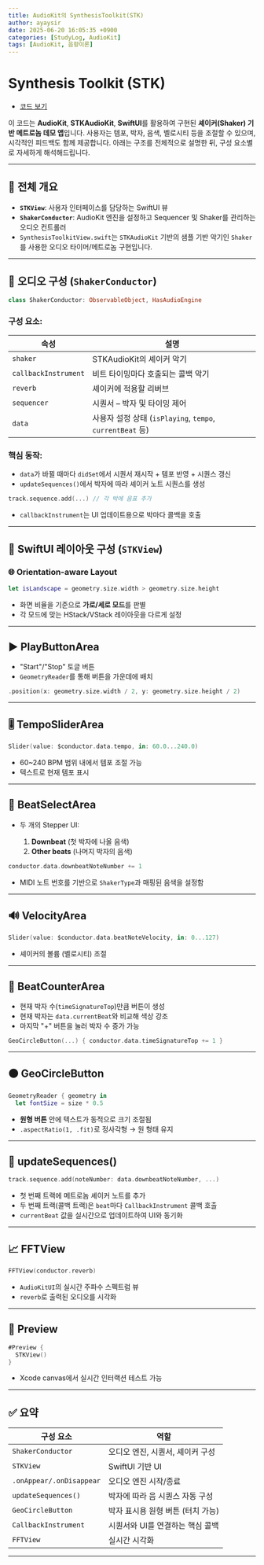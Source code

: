 ```yaml
---
title: AudioKit의 SynthesisToolkit(STK)
author: ayaysir
date: 2025-06-20 16:05:35 +0900
categories: [StudyLog, AudioKit]
tags: [AudioKit, 음향이론]
---
```


# Synthesis Toolkit (STK)

- [코드 보기](https://github.com/ayaysir/Swift-Playgrounds/blob/main/AudioKit%20Cookbook%20Copy/AudioKit%20Cookbook%20Copy/Recipe/AdditionalPackages/SynthesisToolkitView.swift)

이 코드는 **AudioKit**, **STKAudioKit**, **SwiftUI**를 활용하여 구현된 **셰이커(Shaker) 기반 메트로놈 데모 앱**입니다. 사용자는 템포, 박자, 음색, 벨로시티 등을 조절할 수 있으며, 시각적인 피드백도 함께 제공합니다.
아래는 구조를 전체적으로 설명한 뒤, 구성 요소별로 자세하게 해석해드립니다.

---

## 🧭 전체 개요

* **`STKView`**: 사용자 인터페이스를 담당하는 SwiftUI 뷰
* **`ShakerConductor`**: AudioKit 엔진을 설정하고 Sequencer 및 Shaker를 관리하는 오디오 컨트롤러
* `SynthesisToolkitView.swift`는 `STKAudioKit` 기반의 샘플 기반 악기인 `Shaker`를 사용한 오디오 타이머/메트로놈 구현입니다.

---

## 🎼 오디오 구성 (`ShakerConductor`)

```swift
class ShakerConductor: ObservableObject, HasAudioEngine
```

### 구성 요소:

| 속성                   | 설명                                                |
| -------------------- | ------------------------------------------------- |
| `shaker`             | STKAudioKit의 셰이커 악기                               |
| `callbackInstrument` | 비트 타이밍마다 호출되는 콜백 악기                               |
| `reverb`             | 셰이커에 적용할 리버브                                      |
| `sequencer`          | 시퀀서 – 박자 및 타이밍 제어                                 |
| `data`               | 사용자 설정 상태 (`isPlaying`, `tempo`, `currentBeat` 등) |

### 핵심 동작:

* `data`가 바뀔 때마다 `didSet`에서 시퀀서 재시작 + 템포 반영 + 시퀀스 갱신
* `updateSequences()`에서 박자에 따라 셰이커 노트 시퀀스를 생성

```swift
track.sequence.add(...) // 각 박에 음표 추가
```

* `callbackInstrument`는 UI 업데이트용으로 박마다 콜백을 호출

---

## 🧱 SwiftUI 레이아웃 구성 (`STKView`)

### 🌐 Orientation-aware Layout

```swift
let isLandscape = geometry.size.width > geometry.size.height
```

* 화면 비율을 기준으로 **가로/세로 모드**를 판별
* 각 모드에 맞는 HStack/VStack 레이아웃을 다르게 설정

---

## ▶️ PlayButtonArea

* "Start"/"Stop" 토글 버튼
* `GeometryReader`를 통해 버튼을 가운데에 배치

```swift
.position(x: geometry.size.width / 2, y: geometry.size.height / 2)
```

---

## 🎚 TempoSliderArea

```swift
Slider(value: $conductor.data.tempo, in: 60.0...240.0)
```

* 60\~240 BPM 범위 내에서 템포 조절 가능
* 텍스트로 현재 템포 표시

---

## 🎵 BeatSelectArea

* 두 개의 Stepper UI:

  1. **Downbeat** (첫 박자에 나올 음색)
  2. **Other beats** (나머지 박자의 음색)

```swift
conductor.data.downbeatNoteNumber += 1
```

* MIDI 노트 번호를 기반으로 `ShakerType`과 매핑된 음색을 설정함

---

## 🔊 VelocityArea

```swift
Slider(value: $conductor.data.beatNoteVelocity, in: 0...127)
```

* 셰이커의 볼륨 (벨로시티) 조절

---

## 🧮 BeatCounterArea

* 현재 박자 수(`timeSignatureTop`)만큼 버튼이 생성
* 현재 박자는 `data.currentBeat`와 비교해 색상 강조
* 마지막 "+" 버튼을 눌러 박자 수 증가 가능

```swift
GeoCircleButton(...) { conductor.data.timeSignatureTop += 1 }
```

---

## 🟠 GeoCircleButton

```swift
GeometryReader { geometry in
  let fontSize = size * 0.5
```

* **원형 버튼** 안에 텍스트가 동적으로 크기 조절됨
* `.aspectRatio(1, .fit)`로 정사각형 → 원 형태 유지

---

## 🔬 updateSequences()

```swift
track.sequence.add(noteNumber: data.downbeatNoteNumber, ...)
```

* 첫 번째 트랙에 메트로놈 셰이커 노트를 추가
* 두 번째 트랙(콜백 트랙)은 `beat`마다 `CallbackInstrument` 콜백 호출
* `currentBeat` 값을 실시간으로 업데이트하여 UI와 동기화

---

## 📈 FFTView

```swift
FFTView(conductor.reverb)
```

* `AudioKitUI`의 실시간 주파수 스펙트럼 뷰
* `reverb`로 출력된 오디오를 시각화

---

## 🧪 Preview

```swift
#Preview {
  STKView()
}
```

* Xcode canvas에서 실시간 인터랙션 테스트 가능

---

## ✅ 요약

| 구성 요소                    | 역할                   |
| ------------------------ | -------------------- |
| `ShakerConductor`        | 오디오 엔진, 시퀀서, 셰이커 구성  |
| `STKView`                | SwiftUI 기반 UI        |
| `.onAppear/.onDisappear` | 오디오 엔진 시작/종료         |
| `updateSequences()`      | 박자에 따라 음 시퀀스 자동 구성   |
| `GeoCircleButton`        | 박자 표시용 원형 버튼 (터치 가능) |
| `CallbackInstrument`     | 시퀀서와 UI를 연결하는 핵심 콜백  |
| `FFTView`                | 실시간 시각화              |

---
